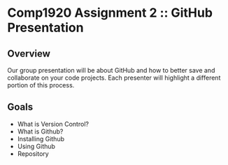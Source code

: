 Comp1920 Assignment 2 :: GitHub Presentation
============================================

Overview
--------

Our group presentation will be about GitHub and how to better save and collaborate on your code projects.  Each presenter will highlight a different portion of this process.


Goals
-----

* What is Version Control?
* What is Github?
* Installing Github
* Using Github
* Repository

